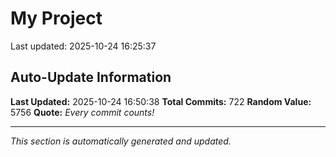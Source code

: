 # My Project


Last updated: 2025-10-24 16:25:37

























































































































































































































































































































































































































































































































































































































































































































































































































































































































































































































































































































































## Auto-Update Information

**Last Updated:** 2025-10-24 16:50:38
**Total Commits:** 722
**Random Value:** 5756
**Quote:** _Every commit counts!_

---
_This section is automatically generated and updated._